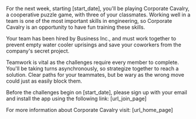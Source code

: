 For the next week, starting [start_date], you'll be playing Corporate Cavalry, a cooperative puzzle game, with three of your classmates. Working well in a team is one of the most important skills in engineering, so Corporate Cavalry is an opportunity to have fun training these skills.

Your team has been hired by Business Inc., and must work together to prevent empty water cooler uprisings and save your coworkers from the company's secret project.

Teamwork is vital as the challenges require every member to complete. You'll be taking turns asynchronously, so strategize together to reach a solution. Clear paths for your teammates, but be wary as the wrong move could just as easily block them.

Before the challenges begin on [start_date], please sign up with your email and install the app using the following link:
[url_join_page]

For more information about Corporate Cavalry visit:
[url_home_page]
